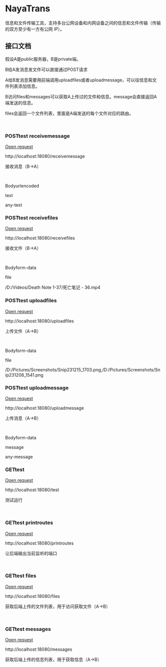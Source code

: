 # NayaTrans

信息和文件传输工具，支持多台公网设备和内网设备之间的信息和文件传输（传输的双方至少有一方有公网 IP）。

## 接口文档

假设A是public服务器，B是private端。

B给A发消息发文件可以直接通过POST请求

A给B发消息需要用前端调用uploadfiles或者uploadmessage，可以往信息和文件列表添加信息。

B访问files和messages可以获取A上传过的文件和信息。message会直接返回A端发送的信息。

files会返回一个文件列表，里面是A端发送的每个文件对应的路由。

﻿

### POSTtest receivemessage

[Open request](https://desktop.postman.com/?desktopVersion=10.21.0&userId=25418993&teamId=0)

http://localhost:18080/receivemessage

接收消息（B->A）

﻿

Bodyurlencoded

text

any-text

### POSTtest receivefiles

[Open request](https://desktop.postman.com/?desktopVersion=10.21.0&userId=25418993&teamId=0)

http://localhost:18080/receivefiles

接收文件（B->A）

﻿

Bodyform-data

file

/D:/Videos/Death Note 1-37/死亡笔记 - 36.mp4

### POSTtest uploadfiles

[Open request](https://desktop.postman.com/?desktopVersion=10.21.0&userId=25418993&teamId=0)

http://localhost:18080/uploadfiles

上传文件（A->B）

﻿

Bodyform-data

file

/D:/Pictures/Screenshots/Snip231215_1703.png,/D:/Pictures/Screenshots/Snip231208_1541.png

### POSTtest uploadmessage

[Open request](https://desktop.postman.com/?desktopVersion=10.21.0&userId=25418993&teamId=0)

http://localhost:18080/uploadmessage

上传消息（A->B）

﻿

Bodyform-data

message

any-message

### GETtest

[Open request](https://desktop.postman.com/?desktopVersion=10.21.0&userId=25418993&teamId=0)

http://localhost:18080/test

测试运行

﻿

### GETtest printroutes

[Open request](https://desktop.postman.com/?desktopVersion=10.21.0&userId=25418993&teamId=0)

http://localhost:18080/printroutes



让后端输出当前监听的端口

﻿

### GETtest files

[Open request](https://desktop.postman.com/?desktopVersion=10.21.0&userId=25418993&teamId=0)

http://localhost:18080/files



获取后端上传的文件列表，用于访问获取文件（A->B）

﻿

### GETtest messages

[Open request](https://desktop.postman.com/?desktopVersion=10.21.0&userId=25418993&teamId=0)

http://localhost:18080/messages



获取后端上传的信息列表，用于获取信息（A->B）

﻿
